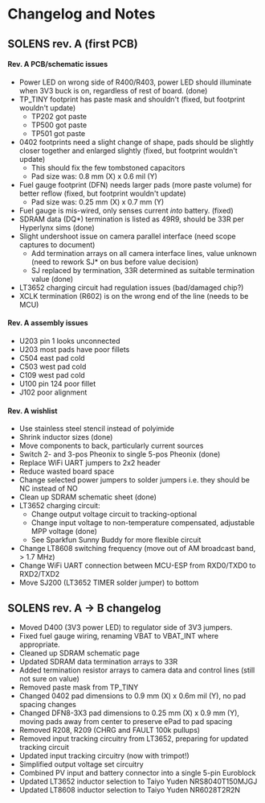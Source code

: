 # Changelog and Notes

## SOLENS rev. A (first PCB)

#### Rev. A PCB/schematic issues


* Power LED on wrong side of R400/R403, power LED should illuminate when 3V3 buck is on, regardless of rest of board. (done)
* TP\_TINY footprint has paste mask and shouldn't (fixed, but footprint wouldn't update)
    * TP202 got paste
    * TP500 got paste
    * TP501 got paste
* 0402 footprints need a slight change of shape, pads should be slightly closer together and enlarged slightly (fixed, but footprint wouldn't update)
    * This should fix the few tombstoned capacitors
    * Pad size was: 0.8 mm (X) x 0.6 mil (Y)
* Fuel gauge footprint (DFN) needs larger pads (more paste volume) for better reflow (fixed, but footprint wouldn't update)
    * Pad size was: 0.25 mm (X) x 0.7 mm (Y)
* Fuel gauge is mis-wired, only senses current _into_ battery. (fixed)
* SDRAM data (DQ*) termination is listed as 49R9, should be 33R per Hyperlynx sims (done)
* Slight undershoot issue on camera parallel interface (need scope captures to document)
    * Add termination arrays on all camera interface lines, value unknown (need to rework SJ* on bus before value decision)
    * SJ replaced by termination, 33R determined as suitable termination value (done)
* LT3652 charging circuit had regulation issues (bad/damaged chip?)
* XCLK termination (R602) is on the wrong end of the line (needs to be MCU)

#### Rev. A assembly issues

* U203 pin 1 looks unconnected
* U203 most pads have poor fillets
* C504 east pad cold
* C503 west pad cold
* C109 west pad cold
* U100 pin 124 poor fillet
* J102 poor alignment

#### Rev. A wishlist

* Use stainless steel stencil instead of polyimide
* Shrink inductor sizes (done)
* Move components to back, particularly current sources
* Switch 2- and 3-pos Pheonix to single 5-pos Pheonix (done)
* Replace WiFi UART jumpers to 2x2 header
* Reduce wasted board space
* Change selected power jumpers to solder jumpers i.e. they should be NC instead of NO
* Clean up SDRAM schematic sheet (done)
* LT3652 charging circuit:
    * Change output voltage circuit to tracking-optional
    * Change input voltage to non-temperature compensated, adjustable MPP voltage (done)
    * See Sparkfun Sunny Buddy for more flexible circuit
* Change LT8608 switching frequency (move out of AM broadcast band, > 1.7 MHz)
* Change WiFi UART connection between MCU-ESP from RXD0/TXD0 to RXD2/TXD2
* Move SJ200 (LT3652 TIMER solder jumper) to bottom

## SOLENS rev. A -> B changelog

* Moved D400 (3V3 power LED) to regulator side of 3V3 jumpers.
* Fixed fuel gauge wiring, renaming VBAT to VBAT_INT where appropriate.
* Cleaned up SDRAM schematic page
* Updated SDRAM data termination arrays to 33R
* Added termination resistor arrays to camera data and control lines (still not sure on value)
* Removed paste mask from TP_TINY
* Changed 0402 pad dimensions to 0.9 mm (X) x 0.6m mil (Y), no pad spacing changes
* Changed DFN8-3X3 pad dimensions to 0.25 mm (X) x 0.9 mm (Y), moving pads away from center to preserve ePad to pad spacing
* Removed R208, R209 (CHRG and FAULT 100k pullups)
* Removed input tracking circuitry from LT3652, preparing for updated tracking circuit
* Updated input tracking circuitry (now with trimpot!)
* Simplified output voltage set circuitry
* Combined PV input and battery connector into a single 5-pin Euroblock
* Updated LT3652 inductor selection to Taiyo Yuden NRS8040T150MJGJ
* Updated LT8608 inductor selection to Taiyo Yuden NR6028T2R2N
